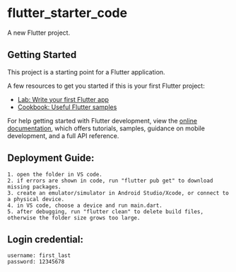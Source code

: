 # flutter_starter_code

A new Flutter project.

## Getting Started

This project is a starting point for a Flutter application.

A few resources to get you started if this is your first Flutter project:

- [Lab: Write your first Flutter app](https://docs.flutter.dev/get-started/codelab)
- [Cookbook: Useful Flutter samples](https://docs.flutter.dev/cookbook)

For help getting started with Flutter development, view the
[online documentation](https://docs.flutter.dev/), which offers tutorials,
samples, guidance on mobile development, and a full API reference.

##	Deployment Guide:
	1. open the folder in VS code.
	2. if errors are shown in code, run "flutter pub get" to download missing packages.
	3. create an emulator/simulator in Android Studio/Xcode, or connect to a physical device.
	4. in VS code, choose a device and run main.dart.
	5. after debugging, run "flutter clean" to delete build files, otherwise the folder size grows too large.

##	Login credential:
	username: first_last
	password: 12345678
